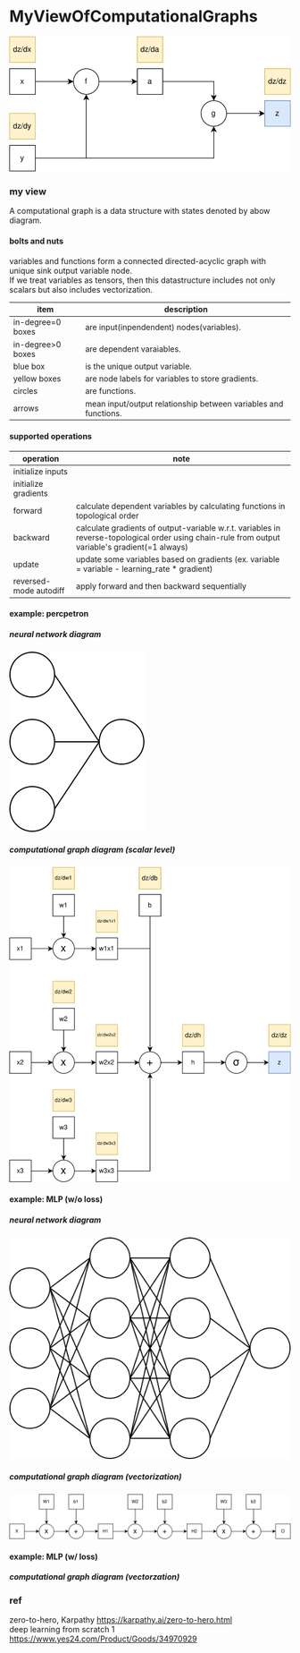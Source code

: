 # MyViewOfComputationalGraphs

![diagram-of-a-computatoinal-graph](https://github.com/lsc4719/MyViewOfComputationalGraphs/blob/main/view-of-data-structure-computational-graph.drawio.svg)

### my view

A computational graph is a data structure with states denoted by abow diagram.  

#### bolts and nuts
variables and functions form a connected directed-acyclic graph with unique sink output variable node.  
If we treat variables as tensors, then this datastructure includes not only scalars but also includes vectorization.  

| item | description |
| - | - |
| in-degree=0 boxes | are input(inpendendent) nodes(variables). |
| in-degree>0 boxes | are dependent varaiables. |
| blue box | is the unique output variable. |
| yellow boxes | are node labels for variables to store gradients. |
| circles | are functions. |
| arrows | mean input/output relationship between variables and functions. |

#### supported operations
| operation | note |
| - | - |
| initialize inputs | |
| initialize gradients | |
| forward | calculate dependent variables by calculating functions in topological order |
| backward | calculate gradients of output-variable w.r.t. variables in reverse-topological order using chain-rule from output variable's gradient(=1 always)|
| update | update some variables based on gradients (ex. variable = variable - learning_rate * gradient) |
| reversed-mode autodiff | apply forward and then backward sequentially |

#### example: percpetron

##### neural network diagram
![neural network diagram of perceptron](https://github.com/lsc4719/MyViewOfComputationalGraphs/blob/main/neural-network-perceptron.drawio.svg)

##### computational graph diagram (scalar level)
![computational graph diagram of perceptron](https://github.com/lsc4719/MyViewOfComputationalGraphs/blob/main/perceptron.drawio.svg)

#### example: MLP (w/o loss)

##### neural network diagram
![neural network diagram of mlp](https://github.com/lsc4719/MyViewOfComputationalGraphs/blob/main/neural-network-mlp.drawio.svg)

##### computational graph diagram (vectorization)
![computational graph diagram of mlp](https://github.com/lsc4719/MyViewOfComputationalGraphs/blob/main/mlp-vectorization.drawio.svg)

#### example: MLP (w/ loss)

##### computational graph diagram (vectorzation)


### ref

zero-to-hero, Karpathy https://karpathy.ai/zero-to-hero.html  
deep learning from scratch 1 https://www.yes24.com/Product/Goods/34970929
